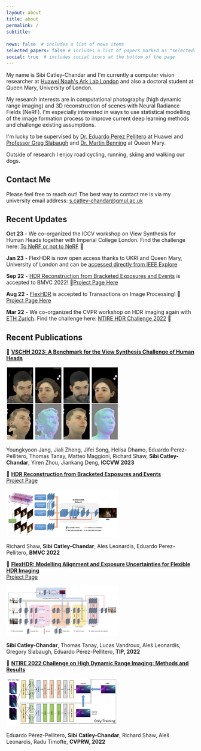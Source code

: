 ```yaml
---
layout: about
title: about
permalink: /
subtitle:

news: false  # includes a list of news items
selected_papers: false # includes a list of papers marked as "selected={true}"
social: true  # includes social icons at the bottom of the page
---
```


My name is Sibi Catley-Chandar and I'm currently a computer vision researcher at [Huawei Noah's Ark Lab London](https://noahlab.com.hk/#/home) and also a doctoral student at Queen Mary, University of London. 

My research interests are in computational photography (high dynamic range imaging) and 3D reconstruction of scenes with Neural Radiance Fields (NeRF). I'm especially interested in ways to use statistical modelling of the image formation process to improve current deep learning methods and challenge existing assumptions. 

I'm lucky to be supervised by [Dr. Eduardo Perez Pellitero](https://perezpellitero.github.io/) at Huawei and [Professor Greg Slabaugh](http://eecs.qmul.ac.uk/profiles/slabaughgreg.html) and [Dr. Martin Benning](https://www.qmul.ac.uk/maths/profiles/benningmartin.html) at Queen Mary.

Outside of research I enjoy road cycling, running, skiing and walking our dogs.

## Contact Me
Please feel free to reach out! The best way to contact me is via my university email address: <s.catley-chandar@qmul.ac.uk>


## Recent Updates

**Oct 23** - We co-organized the ICCV workshop on View Synthesis for Human Heads together with Imperial College London. Find the challenge here: [To NeRF or not to NeRF](https://sites.google.com/view/vschh/home) 🎯

**Jan 23** - FlexHDR is now open access thanks to UKRI and Queen Mary, University of London and can be [accessed directly from IEEE Explore](https://ieeexplore.ieee.org/document/9881970)

**Sep 22** - [HDR Reconstruction from Bracketed Exposures and Events](https://arxiv.org/abs/2203.14825) is accepted to BMVC 2022! 🎉[Project Page Here](https://perezpellitero.github.io/projects/events_hdr/)

**Aug 22** - [FlexHDR](https://ieeexplore.ieee.org/document/9881970) is accepted to Transactions on Image Processing! 🎉 [Project Page Here](https://perezpellitero.github.io/projects/flexhdr/)

**Mar 22** - We co-organized the CVPR workshop on HDR imaging again with [ETH Zurich](https://vision.ee.ethz.ch/). Find the challenge here: [NTIRE HDR Challenge 2022](https://data.vision.ee.ethz.ch/cvl/ntire22/) 🎯


## Recent Publications

🔗 **[VSCHH 2023: A Benchmark for the View Synthesis Challenge of Human Heads](https://openaccess.thecvf.com/content/ICCV2023W/RHWC/html/Jang_VSCHH_2023_A_Benchmark_for_the_View_Synthesis_Challenge_of_ICCVW_2023_paper.html)**

<img width="300" alt="architecture figure" src="/assets/img/vschh.png">   

Youngkyoon Jang, Jiali Zheng, Jifei Song, Helisa Dhamo, Eduardo Perez-Pellitero, Thomas Tanay, Matteo Maggioni, Richard Shaw, **Sibi Catley-Chandar**, Yiren Zhou, Jiankang Deng, **ICCVW 2023**

🔗 **[HDR Reconstruction from Bracketed Exposures and Events](https://bmvc2022.mpi-inf.mpg.de/0601.pdf)**  
[Project Page](https://perezpellitero.github.io/projects/events_hdr/)

<img width="300" alt="architecture figure" src="/assets/img/events.png">   

Richard Shaw, **Sibi Catley-Chandar**, Ales Leonardis, Eduardo Perez-Pellitero, **BMVC 2022**

🔗 **[FlexHDR: Modelling Alignment and Exposure Uncertainties for Flexible HDR Imaging](https://ieeexplore.ieee.org/document/9881970)**  
[Project Page](https://perezpellitero.github.io/projects/flexhdr/)

<img width="300" alt="architecture figure" src="/assets/img/flexhdr.png"> 

**Sibi Catley-Chandar**, Thomas Tanay, Lucas Vandroux, Aleš Leonardis, Gregory Slabaugh, Eduardo Pérez-Pellitero, **TIP, 2022**

🔗 **[NTIRE 2022 Challenge on High Dynamic Range Imaging: Methods and Results](https://arxiv.org/abs/2205.12633)** 

<img width="300" alt="architecture figure" src="/assets/img/ntire22.png">   

Eduardo Pérez-Pellitero, **Sibi Catley-Chandar**, Richard Shaw, Aleš Leonardis, Radu Timofte, **CVPRW, 2022** 


